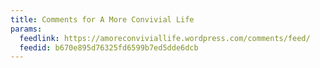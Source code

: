```yaml
---
title: Comments for A More Convivial Life
params:
  feedlink: https://amoreconviviallife.wordpress.com/comments/feed/
  feedid: b670e895d76325fd6599b7ed5dde6dcb
---
```

